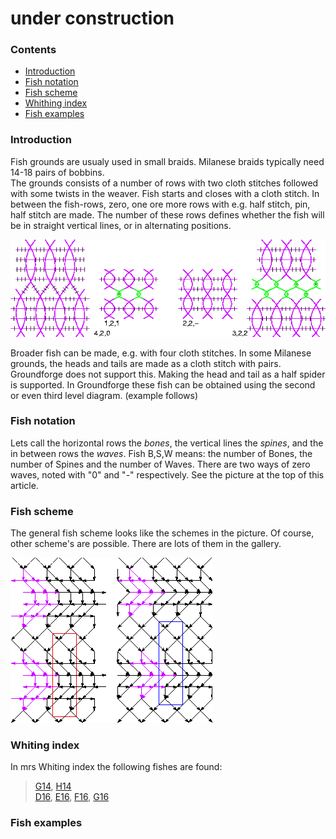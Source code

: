 # under construction

### Contents
* [Introduction](#introduction)
* [Fish notation](#fish-notation)
* [Fish scheme](#fish-scheme)
* [Whithing index](#whiting-index)
* [Fish examples](#fish-examples)

### Introduction
Fish grounds are usualy used in small braids. Milanese braids typically need 14-18 pairs of bobbins.     
The grounds consists of a number of rows with two cloth stitches followed with some twists in the weaver. Fish starts and closes with a cloth stitch. In between the fish-rows, zero, one ore more rows with e.g. half stitch, pin, half stitch are made. The number of these rows defines whether the fish will be in straight vertical lines, or in alternating positions.
    
![fish pair dia][vis_wt]

Broader fish can be made, e.g. with four cloth stitches. In some Milanese grounds, the heads and tails are made as a cloth stitch with pairs. Groundforge does not support this. Making the head and tail as a half spider is supported. In Groundforge these fish can be obtained using the second or even third level diagram. (example follows) 

### Fish notation
Lets call the horizontal rows the _bones_, the vertical lines the _spines_, and the in between rows the _waves_.
Fish B,S,W means: the number of Bones, the number of Spines and the number of Waves. There are two ways of zero waves, noted with "0" and "-" respectively. See the picture at the top of this article. 

### Fish scheme
The general fish scheme looks like the schemes in the picture. Of course, other scheme's are possible. There are lots of them in the gallery.

![fish generator][vis_gen]

### Whiting index
In mrs Whiting index the following fishes are found: 
> [G14][F220], [H14][F22-]      
> [D16][F42-], [E16][F421], [F16][F422], [G16][F221]

### Fish examples



[F220]: https://d-bl.github.io/GroundForge/index.html?m=5-%0A12%0A88%0A4-%3Bbricks%3B16%3B16%3B0%3B0&s1=ctc%20A2%3Dctctt%20B4%3Dctcll%20B1%3Dctcrr
[F22-]: https://d-bl.github.io/GroundForge/index.html?m=4-%0A12%0A88%3Bchecker%3B16%3B16%3B0%3B0&s1=ctc%20B1%3Dctcrr%20A3%3Dctcl
[F42-]: https://d-bl.github.io/GroundForge/index.html?m=4-%0A12%0A99%0A11%0A66%3Bchecker%3B16%3B16%3B0%3B0&s1=ctc%20A5%3Dctcll%20A1%3Dctcrr%20B2%3Dctcll%20B3%3Dctcrr
[F421]: https://d-bl.github.io/GroundForge/index.html?m=5-%0A-5%0A21%0A99%0A11%0A66%0A-4%3Bchecker%3B16%3B16%3B0%3B0&s1=ctc%20B1%3Dctcll%20B2%3Dctcrr%20A3%3Dctcll%20A4%3Dctcrr%20A6%3Dtctct
[F422]: https://d-bl.github.io/GroundForge/index.html?m=5-%0A-5%0A5-%0A12%0A99%0A11%0A66%0A4-%3Bbricks%3B16%3B16%3B0%3B0&s1=ctc%20B7%3Dtctct%20A8%3Dctct%20B2%3Dctcll%20B3%3Dctcrr%20A4%3Dctcll%20B5%3Dctcrr
[F221]: https://d-bl.github.io/GroundForge/index.html?m=5-%0A-5%0A5-%0A12%0A88%0A4-%3Bbricks%3B16%3B16%3B0%3B0&s1=ctc%20A6%3Dctctt%20B5%3Dctctt%20B2%3Dctcll%20B3%3Dctcrr%20A4%3Dctctt

[vis_wt]: https://github.com/MAETempels/MAE-gf/blob/master/images/gf%20vis%20wt.png
[vis_gen]: https://github.com/MAETempels/MAE-gf/blob/master/images/gf%20vis%20gen.png

